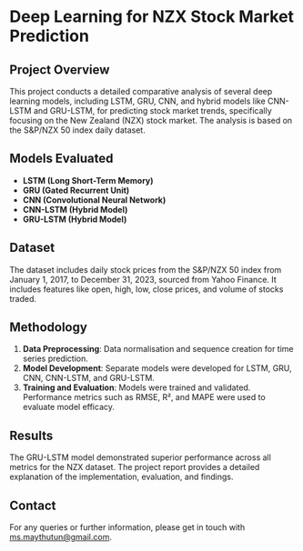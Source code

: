 # Deep Learning for NZX Stock Market Prediction

## Project Overview
This project conducts a detailed comparative analysis of several deep learning models, including LSTM, GRU, CNN, and hybrid models like CNN-LSTM and GRU-LSTM, for predicting stock market trends, specifically focusing on the New Zealand (NZX) stock market. The analysis is based on the S&P/NZX 50 index daily dataset.

## Models Evaluated
- **LSTM (Long Short-Term Memory)**
- **GRU (Gated Recurrent Unit)**
- **CNN (Convolutional Neural Network)**
- **CNN-LSTM (Hybrid Model)**
- **GRU-LSTM (Hybrid Model)**

## Dataset
The dataset includes daily stock prices from the S&P/NZX 50 index from January 1, 2017, to December 31, 2023, sourced from Yahoo Finance. It includes features like open, high, low, close prices, and volume of stocks traded.

## Methodology
1. **Data Preprocessing**: Data normalisation and sequence creation for time series prediction.
2. **Model Development**: Separate models were developed for LSTM, GRU, CNN, CNN-LSTM, and GRU-LSTM.
3. **Training and Evaluation**: Models were trained and validated. Performance metrics such as RMSE, R², and MAPE were used to evaluate model efficacy.

## Results
The GRU-LSTM model demonstrated superior performance across all metrics for the NZX dataset. The project report provides a detailed explanation of the implementation, evaluation, and findings. 

## Contact
For any queries or further information, please get in touch with ms.maythutun@gmail.com. 
